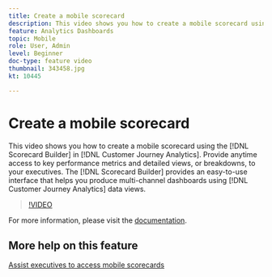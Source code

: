 ```yaml
---
title: Create a mobile scorecard
description: This video shows you how to create a mobile scorecard using the Scorecard Builder in Customer Journey Analytics. Provide anytime access to key performance metrics and detailed views, or breakdowns, to your executives. The Scorecard Builder provides an easy-to-use interface that helps you produce multi-channel dashboards using Customer Journey Analytics data views.
feature: Analytics Dashboards
topic: Mobile
role: User, Admin
level: Beginner
doc-type: feature video
thumbnail: 343458.jpg
kt: 10445

---
```


# Create a mobile scorecard

This video shows you how to create a mobile scorecard using the [!DNL Scorecard Builder] in [!DNL Customer Journey Analytics]. Provide anytime access to key performance metrics and detailed views, or breakdowns, to your executives. The [!DNL Scorecard Builder] provides an easy-to-use interface that helps you produce multi-channel dashboards using [!DNL Customer Journey Analytics] data views.

>[!VIDEO](https://video.tv.adobe.com/v/343458/?quality=12&learn=on)

For more information, please visit the [documentation](https://experienceleague.adobe.com/docs/analytics-platform/using/cja-dashboards/create-scorecard.html).

## More help on this feature

[Assist executives to access mobile scorecards](assist-executives-to-access-mobile-scorecards.md)